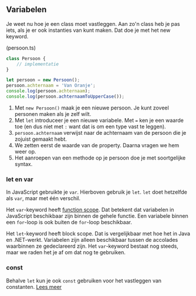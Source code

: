 ## Variabelen

Je weet nu hoe je een class moet vastleggen. Aan zo'n class heb je pas iets, als je er ook instanties van kunt maken. 
Dat doe je met het new keyword.

(persoon.ts)
```TypeScript
class Persoon {
    // implementatie
}

let persoon = new Persoon();
persoon.achternaam = 'Van Oranje';
console.log(persoon.achternaam);
console.log(persoon.achternaamToUpperCase());
```

1. Met `new Persoon()` maak je een nieuwe persoon. Je kunt zoveel personen maken als je zelf wilt.
2. Met `let` introduceer je een nieuwe variabele. Met `=` ken je een waarde toe (en dus niet met `:` want dat is om een 
   type vast te leggen).
4. `persoon.achternaam` verwijst naar de achternaam van de persoon die je zojuist gemaakt hebt.
5. We zetten eerst de waarde van de property. Daarna vragen we hem weer op.
6. Het aanroepen van een methode op je persoon doe je met soortgelijke syntax.

### let en var

In JavaScript gebruikte je `var`. Hierboven gebruik je `let`. `let` doet hetzelfde als `var`, maar met &eacute;&eacute;n
verschil.

Het `var`-keyword heeft [function scope](http://www.w3schools.com/js/js_scope.asp). Dat betekent dat variabelen in 
JavaScript beschikbaar zijn binnen de gehele functie. Een variabele binnen een `for`-loop is ook buiten de `for`-loop
beschikbaar.

Het `let`-keyword heeft block scope. Dat is vergelijkbaar met hoe het in Java en .NET-werkt. Variabelen zijn alleen
beschikbaar tussen de accolades waarbinnen ze gedeclareerd zijn. Het `var`-keyword bestaat nog steeds, maar we raden
het je af om dat nog te gebruiken.

### const

Behalve `let` kun je ook `const` gebruiken voor het vastleggen van constanten. 
[Lees meer](https://www.typescriptlang.org/docs/handbook/variable-declarations.html)